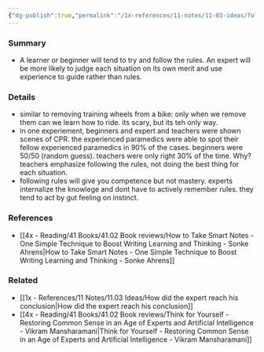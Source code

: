 ```yaml
---
{"dg-publish":true,"permalink":"/1x-references/11-notes/11-03-ideas/following-the-rules-may-impede-expertise/","title":"Following the rules may impede expertise"}
---
```



### Summary
- A learner or beginner will tend to try and follow the rules. An expert will be more likely to judge each situation on its own merit and use experience to guide rather than rules.

### Details
- similar to removing training wheels from a bike: only when we remove them can we learn how to ride. its scary, but its teh only way.
- in one experiement, beginners and expert and teachers were shown scenes of CPR. the experienced paramedics were able to spot their fellow experienced paramedics in 90% of the cases. beginners were 50/50 (random guess). teachers were only right 30% of the time. Why? teachers emphasize following the rules, not doing the best thing for each situation.
- following rules will give you competence but not mastery. experts internalize the knowlege and dont have to actively remember rules. they tend to act by gut feeling on instinct.

### References
- [[4x - Reading/41 Books/41.02 Book reviews/How to Take Smart Notes - One Simple Technique to Boost Writing Learning and Thinking - Sonke Ahrens\|How to Take Smart Notes - One Simple Technique to Boost Writing Learning and Thinking - Sonke Ahrens]]

### Related
- [[1x - References/11 Notes/11.03 Ideas/How did the expert reach his conclusion\|How did the expert reach his conclusion]]
- [[4x - Reading/41 Books/41.02 Book reviews/Think for Yourself - Restoring Common Sense in an Age of Experts and Artificial Intelligence - Vikram Mansharamani\|Think for Yourself - Restoring Common Sense in an Age of Experts and Artificial Intelligence - Vikram Mansharamani]]